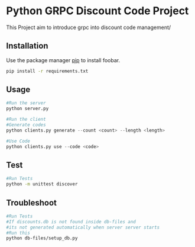 # Python GRPC Discount Code Project

This Project aim to introduce grpc into discount code management/

## Installation

Use the package manager [pip](https://pip.pypa.io/en/stable/) to install foobar.

```bash
pip install -r requirements.txt
```

## Usage

```python
#Run the server
python server.py

#Run the client
#Generate codes
python clients.py generate --count <count> --length <length>

#Use Code
python clients.py use --code <code>
```
## Test
```bash
#Run Tests
python -m unittest discover
```

## Troubleshoot
```bash
#Run Tests
#If discounts.db is not found inside db-files and 
#its not generated automatically when server server starts
#Run this
python db-files/setup_db.py
```